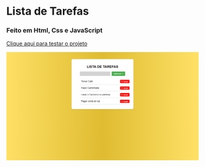 # Lista de Tarefas 
### Feito em Html, Css e JavaScript
<a href="https://vinicius-rodriguess.github.io/Lista-de-Tarefas/">Clique aqui para testar o projeto</a>
<p></p>
<img src="./assets/img/Captura de tela 2023-07-31 113156.png"/>
